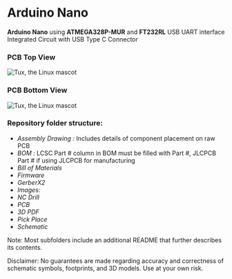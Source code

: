 # Arduino Nano

**Arduino Nano** using **ATMEGA328P-MUR** and **FT232RL** USB UART interface Integrated Circuit with USB Type C Connector

### PCB Top View

![Tux, the Linux mascot](https://i.imgur.com/wZwFo1l.png)

### PCB Bottom View

![Tux, the Linux mascot](https://i.imgur.com/XASrbMq.png)

### Repository folder structure:

- _Assembly Drawing :_ Includes details of component placement on raw PCB
- _BOM :_ LCSC Part # column in BOM must be filled with Part #, JLCPCB Part # if using JLCPCB for manufacturing
- _Bill of Materials_
- _Firmware_
- _GerberX2_
- _Images:_
- _NC Drill_
- _PCB_
- _3D PDF_
- _Pick Place_
- _Schematic_

<p>Note: Most subfolders include an additional README that further describes its contents.</p>

<p>Disclaimer: No guarantees are made regarding accuracy and correctness of schematic symbols, footprints, and 3D models. Use at your own risk.</p>

